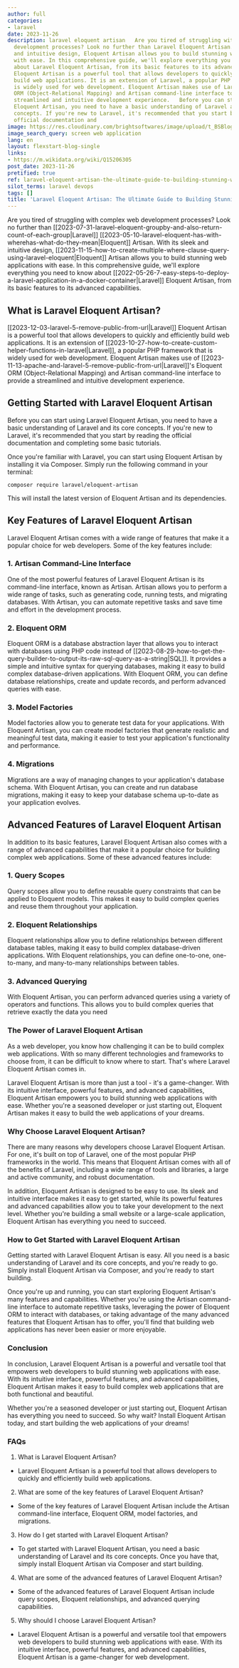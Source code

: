 ```yaml
---
author: full
categories:
- laravel
date: 2023-11-26
description: laravel eloquent artisan   Are you tired of struggling with complex web
  development processes? Look no further than Laravel Eloquent Artisan. With its sleek
  and intuitive design, Eloquent Artisan allows you to build stunning web applications
  with ease. In this comprehensive guide, we'll explore everything you need to know
  about Laravel Eloquent Artisan, from its basic features to its advanced capabilities.   Laravel
  Eloquent Artisan is a powerful tool that allows developers to quickly and efficiently
  build web applications. It is an extension of Laravel, a popular PHP framework that
  is widely used for web development. Eloquent Artisan makes use of Laravel's Eloquent
  ORM (Object-Relational Mapping) and Artisan command-line interface to provide a
  streamlined and intuitive development experience.   Before you can start using Laravel
  Eloquent Artisan, you need to have a basic understanding of Laravel and its core
  concepts. If you're new to Laravel, it's recommended that you start by reading the
  official documentation and
image: https://res.cloudinary.com/brightsoftwares/image/upload/t_BSBlogImage/v1/brightsoftwares.com.blog/T6fDN60bMWY
image_search_query: screen web application
lang: en
layout: flexstart-blog-single
links:
- https://m.wikidata.org/wiki/Q15206305
post_date: 2023-11-26
pretified: true
ref: laravel-eloquent-artisan-the-ultimate-guide-to-building-stunning-web-applications
silot_terms: laravel devops
tags: []
title: 'Laravel Eloquent Artisan: The Ultimate Guide to Building Stunning Web Applications'
---
```


Are you tired of struggling with complex web development processes? Look no further than [[2023-07-31-laravel-eloquent-groupby-and-also-return-count-of-each-group|Laravel]] [[2023-05-10-laravel-eloquent-has-with-wherehas-what-do-they-mean|Eloquent]] Artisan. With its sleek and intuitive design, [[2023-11-15-how-to-create-multiple-where-clause-query-using-laravel-eloquent|Eloquent]] Artisan allows you to build stunning web applications with ease. In this comprehensive guide, we'll explore everything you need to know about [[2022-05-26-7-easy-steps-to-deploy-a-laravel-application-in-a-docker-container|Laravel]] Eloquent Artisan, from its basic features to its advanced capabilities.

## What is Laravel Eloquent Artisan?

[[2023-12-03-laravel-5-remove-public-from-url|Laravel]] Eloquent Artisan is a powerful tool that allows developers to quickly and efficiently build web applications. It is an extension of [[2023-10-27-how-to-create-custom-helper-functions-in-laravel|Laravel]], a popular PHP framework that is widely used for web development. Eloquent Artisan makes use of [[2023-11-13-apache-and-laravel-5-remove-public-from-url|Laravel]]'s Eloquent ORM (Object-Relational Mapping) and Artisan command-line interface to provide a streamlined and intuitive development experience.

## Getting Started with Laravel Eloquent Artisan

Before you can start using Laravel Eloquent Artisan, you need to have a basic understanding of Laravel and its core concepts. If you're new to Laravel, it's recommended that you start by reading the official documentation and completing some basic tutorials.

Once you're familiar with Laravel, you can start using Eloquent Artisan by installing it via Composer. Simply run the following command in your terminal:



`composer require laravel/eloquent-artisan`

This will install the latest version of Eloquent Artisan and its dependencies.

## Key Features of Laravel Eloquent Artisan

Laravel Eloquent Artisan comes with a wide range of features that make it a popular choice for web developers. Some of the key features include:

### 1. Artisan Command-Line Interface

One of the most powerful features of Laravel Eloquent Artisan is its command-line interface, known as Artisan. Artisan allows you to perform a wide range of tasks, such as generating code, running tests, and migrating databases. With Artisan, you can automate repetitive tasks and save time and effort in the development process.

### 2. Eloquent ORM

Eloquent ORM is a database abstraction layer that allows you to interact with databases using PHP code instead of [[2023-08-29-how-to-get-the-query-builder-to-output-its-raw-sql-query-as-a-string|SQL]]. It provides a simple and intuitive syntax for querying databases, making it easy to build complex database-driven applications. With Eloquent ORM, you can define database relationships, create and update records, and perform advanced queries with ease.

### 3. Model Factories

Model factories allow you to generate test data for your applications. With Eloquent Artisan, you can create model factories that generate realistic and meaningful test data, making it easier to test your application's functionality and performance.

### 4. Migrations

Migrations are a way of managing changes to your application's database schema. With Eloquent Artisan, you can create and run database migrations, making it easy to keep your database schema up-to-date as your application evolves.

## Advanced Features of Laravel Eloquent Artisan

In addition to its basic features, Laravel Eloquent Artisan also comes with a range of advanced capabilities that make it a popular choice for building complex web applications. Some of these advanced features include:

### 1. Query Scopes

Query scopes allow you to define reusable query constraints that can be applied to Eloquent models. This makes it easy to build complex queries and reuse them throughout your application.

### 2. Eloquent Relationships

Eloquent relationships allow you to define relationships between different database tables, making it easy to build complex database-driven applications. With Eloquent relationships, you can define one-to-one, one-to-many, and many-to-many relationships between tables.

### 3. Advanced Querying

With Eloquent Artisan, you can perform advanced queries using a variety of operators and functions. This allows you to build complex queries that retrieve exactly the data you need

### The Power of Laravel Eloquent Artisan

As a web developer, you know how challenging it can be to build complex web applications. With so many different technologies and frameworks to choose from, it can be difficult to know where to start. That's where Laravel Eloquent Artisan comes in.

Laravel Eloquent Artisan is more than just a tool - it's a game-changer. With its intuitive interface, powerful features, and advanced capabilities, Eloquent Artisan empowers you to build stunning web applications with ease. Whether you're a seasoned developer or just starting out, Eloquent Artisan makes it easy to build the web applications of your dreams.

### Why Choose Laravel Eloquent Artisan?

There are many reasons why developers choose Laravel Eloquent Artisan. For one, it's built on top of Laravel, one of the most popular PHP frameworks in the world. This means that Eloquent Artisan comes with all of the benefits of Laravel, including a wide range of tools and libraries, a large and active community, and robust documentation.

In addition, Eloquent Artisan is designed to be easy to use. Its sleek and intuitive interface makes it easy to get started, while its powerful features and advanced capabilities allow you to take your development to the next level. Whether you're building a small website or a large-scale application, Eloquent Artisan has everything you need to succeed.

### How to Get Started with Laravel Eloquent Artisan

Getting started with Laravel Eloquent Artisan is easy. All you need is a basic understanding of Laravel and its core concepts, and you're ready to go. Simply install Eloquent Artisan via Composer, and you're ready to start building.

Once you're up and running, you can start exploring Eloquent Artisan's many features and capabilities. Whether you're using the Artisan command-line interface to automate repetitive tasks, leveraging the power of Eloquent ORM to interact with databases, or taking advantage of the many advanced features that Eloquent Artisan has to offer, you'll find that building web applications has never been easier or more enjoyable.

### Conclusion

In conclusion, Laravel Eloquent Artisan is a powerful and versatile tool that empowers web developers to build stunning web applications with ease. With its intuitive interface, powerful features, and advanced capabilities, Eloquent Artisan makes it easy to build complex web applications that are both functional and beautiful.

Whether you're a seasoned developer or just starting out, Eloquent Artisan has everything you need to succeed. So why wait? Install Eloquent Artisan today, and start building the web applications of your dreams!

### FAQs

1.  What is Laravel Eloquent Artisan?

-   Laravel Eloquent Artisan is a powerful tool that allows developers to quickly and efficiently build web applications.

2.  What are some of the key features of Laravel Eloquent Artisan?

-   Some of the key features of Laravel Eloquent Artisan include the Artisan command-line interface, Eloquent ORM, model factories, and migrations.

3.  How do I get started with Laravel Eloquent Artisan?

-   To get started with Laravel Eloquent Artisan, you need a basic understanding of Laravel and its core concepts. Once you have that, simply install Eloquent Artisan via Composer and start building.

4.  What are some of the advanced features of Laravel Eloquent Artisan?

-   Some of the advanced features of Laravel Eloquent Artisan include query scopes, Eloquent relationships, and advanced querying capabilities.

5.  Why should I choose Laravel Eloquent Artisan?

-   Laravel Eloquent Artisan is a powerful and versatile tool that empowers web developers to build stunning web applications with ease. With its intuitive interface, powerful features, and advanced capabilities, Eloquent Artisan is a game-changer for web development.